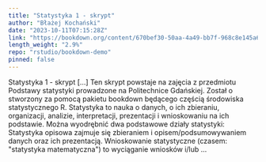```yaml
---
title: "Statystyka 1 - skrypt"
author: "Błażej Kochański"
date: "2023-10-11T07:15:28Z"
link: "https://bookdown.org/content/670bef30-50aa-4a49-bb7f-968c8e145a61/"
length_weight: "2.9%"
repo: "rstudio/bookdown-demo"
pinned: false
---
```


Statystyka 1 - skrypt [...] Ten skrypt powstaje na zajęcia z przedmiotu Podstawy statystyki prowadzone na Politechnice Gdańskiej. Został o stworzony za pomocą pakietu bookdown będącego częścią środowiska statystycznego R. Statystyka to nauka o danych, o ich zbieraniu, organizacji, analizie, interpretacji, prezentacji i wnioskowaniu na ich podstawie. Można wyodrębnić dwa podstawowe działy statystyki: Statystyka opisowa zajmuje się zbieraniem i opisem/podsumowywaniem danych oraz ich prezentacją. Wnioskowanie statystyczne (czasem: "statystyka matematyczna") to wyciąganie wniosków i/lub ...
